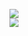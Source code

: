 [![](https://img.shields.io/badge/Made%20With-Github%20Spray-lightgrey.svg?style=for-the-badge&logo=github)](https://github.com/Annihil/github-spray#28077)  
[![](https://i.imgur.com/2DrTn0Z.gif)](https://github.com/Annihil/github-spray)